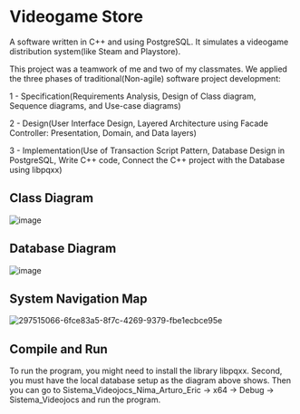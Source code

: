 # Videogame Store

A software written in C++ and using PostgreSQL. It simulates a videogame distribution system(like Steam and Playstore).

This project was a teamwork of me and two of my classmates. We applied the three phases of traditional(Non-agile) software project development:

1 - Specification(Requirements Analysis, Design of Class diagram, Sequence diagrams, and Use-case diagrams)

2 - Design(User Interface Design, Layered Architecture using Facade Controller: Presentation, Domain, and Data layers)

3 - Implementation(Use of Transaction Script Pattern, Database Design in PostgreSQL, Write C++ code, Connect the C++ project with the Database using libpqxx)

## Class Diagram

![image](https://github.com/nghaffar21/Videogame-Store/assets/55944424/b2dbbffc-ef99-47e2-9ab7-fc41cddb4939)

## Database Diagram

![image](https://github.com/nghaffar21/Videogame-Store/assets/55944424/6c56659e-32bb-4fe7-9c3e-205faf1cfc0a)

## System Navigation Map

![297515066-6fce83a5-8f7c-4269-9379-fbe1ecbce95e](https://github.com/nghaffar21/Videogame-Store/assets/55944424/e2644d2f-5115-4172-819a-faeb88eff13a)

## Compile and Run

To run the program, you might need to install the library libpqxx. Second, you must have the local database setup as the diagram above shows. Then you can go to Sistema_Videojocs_Nima_Arturo_Eric -> x64 -> Debug -> Sistema_Videojocs and run the program.
